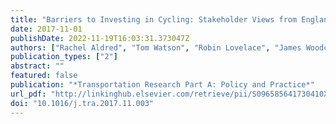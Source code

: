 ```yaml
---
title: "Barriers to Investing in Cycling: Stakeholder Views from England"
date: 2017-11-01
publishDate: 2022-11-19T16:03:31.373047Z
authors: ["Rachel Aldred", "Tom Watson", "Robin Lovelace", "James Woodcock"]
publication_types: ["2"]
abstract: ""
featured: false
publication: "*Transportation Research Part A: Policy and Practice*"
url_pdf: "http://linkinghub.elsevier.com/retrieve/pii/S096585641730410X"
doi: "10.1016/j.tra.2017.11.003"
---
```


